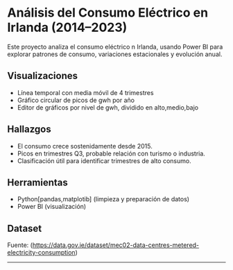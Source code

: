 # Análisis del Consumo Eléctrico en Irlanda (2014–2023)

Este proyecto analiza el consumo eléctrico  n Irlanda, usando Power BI para explorar patrones de consumo, variaciones estacionales y evolución anual.

## Visualizaciones

- Línea temporal con media móvil de 4 trimestres
- Gráfico circular de picos de gwh por año
- Editor de gráficos por nivel de gwh, dividido en alto,medio,bajo


## Hallazgos

- El consumo crece sostenidamente desde 2015.
- Picos en trimestres Q3, probable relación con turismo o industria.
- Clasificación útil para identificar trimestres de alto consumo.

## Herramientas

- Python[pandas,matplotib] (limpieza y preparación de datos)
- Power BI (visualización)

## Dataset

Fuente: (https://data.gov.ie/dataset/mec02-data-centres-metered-electricity-consumption)

---
